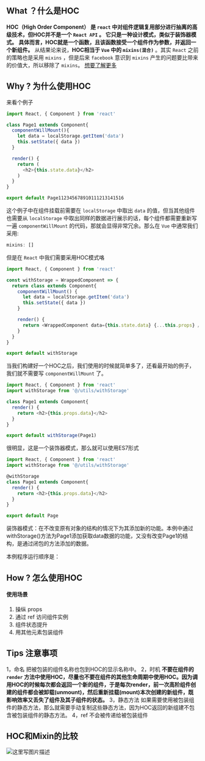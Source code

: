 ## What ？什么是HOC

**HOC（High Order Component） 是 `react` 中对组件逻辑复用部分进行抽离的高级技术，但HOC并不是一个 `React API` 。 它只是一种设计模式，类似于装饰器模式。**
**具体而言，HOC就是一个函数，且该函数接受一个组件作为参数，并返回一个新组件。**
从结果论来说，**HOC相当于 `Vue` 中的 `mixins(混合)`** 。其实 `React` 之前的策略也是采用 `mixins` ，但是后来 `facebook` 意识到 `mixins` 产生的问题要比带来的价值大，所以移除了 `mixins`。 [想要了解更多](https://reactjs.org/blog/2016/07/13/mixins-considered-harmful.html)

## Why ? 为什么使用HOC

来看个例子

```js
import React, { Component } from 'react'

class Page1 extends Component{
  componentWillMount(){
    let data = localStorage.getItem('data')
    this.setState({ data })
  }

  render() {
    return (
      <h2>{this.state.data}</h2>
    )
  }
} 

export default Page112345678910111213141516
```

这个例子中在组件挂载前需要在 `localStorage` 中取出 `data` 的值，但当其他组件也需要从 `localStorage` 中取出同样的数据进行展示的话，每个组件都需要重新写一遍 `componentWillMount` 的代码，那就会显得非常冗余。那么在 `Vue` 中通常我们采用:

```js
mixins: []
```

但是在 `React` 中我们需要采用HOC模式咯

```js
import React, { Component } from 'react'

const withStorage = WrappedComponent => {
  return class extends Component{
    componentWillMount() {
      let data = localStorage.getItem('data')
      this.setState({ data })
    }

    render() {
      return <WrappedComponent data={this.state.data} {...this.props} /> 
    }
  }
}

export default withStorage
```

当我们构建好一个HOC之后，我们使用的时候就简单多了，还看最开始的例子，我们就不需要写 `componentWillMount` 了。

```js
import React, { Component } from 'react'
import withStorage from '@/utils/withStorage'

class Page1 extends Component{
  render() {
    return <h2>{this.props.data}</h2>
  }
}

export default withStorage(Page1)
```

很明显，这是一个装饰器模式，那么就可以使用ES7形式

```js
import React, { Component } from 'react'
import withStorage from '@/utils/withStorage'

@withStorage
class Page1 extends Component{
  render() {
    return <h2>{this.props.data}</h2>
  }
}

export default Page
```

装饰器模式：在不改变原有对象的结构的情况下为其添加新的功能。本例中通过withStorage()方法为Page1添加获取data数据的功能，又没有改变Page1的结构，是通过闭包的方法添加的数据。

本例程序运行顺序是：

## How ? 怎么使用HOC

#### 使用场景

1. 操纵 props
2. 通过 ref 访问组件实例
3. 组件状态提升
4. 用其他元素包装组件

## Tips 注意事项

1，命名
把被包装的组件名称也包到HOC的显示名称中。
2，时机
**不要在组件的 `render` 方法中使用HOC，尽量也不要在组件的其他生命周期中使用HOC。因为调用HOC的时候每次都会返回一个新的组件，于是每次render，前一次高阶组件创建的组件都会被卸载(unmount)，然后重新挂载(mount)本次创建的新组件，既影响效率又丢失了组件及其子组件的状态。**
3，静态方法
如果需要使用被包装组件的静态方法，那么就需要手动复制这些静态方法，因为HOC返回的新组建不包含被包装组件的静态方法。
4，ref
不会被传递给被包装组件

## HOC和Mixin的比较

![这里写图片描述](https://img-blog.csdn.net/20180604132245744?watermark/2/text/aHR0cHM6Ly9ibG9nLmNzZG4ubmV0L3FxXzM1NTM0ODIz/font/5a6L5L2T/fontsize/400/fill/I0JBQkFCMA==/dissolve/70)